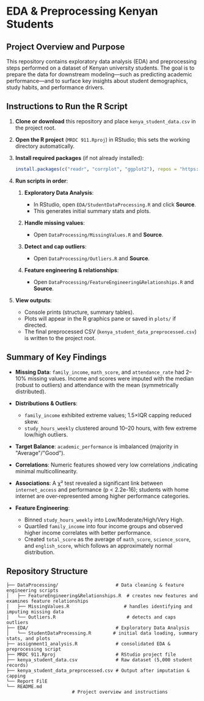 # EDA & Preprocessing Kenyan Students

## Project Overview and Purpose

This repository contains exploratory data analysis (EDA) and preprocessing steps performed on a dataset of Kenyan university students. The goal is to prepare the data for downstream modeling—such as predicting academic performance—and to surface key insights about student demographics, study habits, and performance drivers.

## Instructions to Run the R Script

1. **Clone or download** this repository and place `kenya_student_data.csv` in the project root.
2. **Open the R project** (`MRDC 911.Rproj`) in RStudio; this sets the working directory automatically.
3. **Install required packages** (if not already installed):

   ```r
   install.packages(c("readr", "corrplot", "ggplot2"), repos = "https://cloud.r-project.org")
   ```
4. **Run scripts in order**:

   1. **Exploratory Data Analysis**:

      * In RStudio, open `EDA/StudentDataProcessing.R` and click **Source**.
      * This generates initial summary stats and plots.
   2. **Handle missing values**:

      * Open `DataProcessing/MissingValues.R` and **Source**.
   3. **Detect and cap outliers**:

      * Open `DataProcessing/Outliers.R` and **Source**.
   4. **Feature engineering & relationships**:

      * Open `DataProcessing/FeatureEngineering&Relationships.R` and **Source**.

5. **View outputs**:

   * Console prints (structure, summary tables).
   * Plots will appear in the R graphics pane or saved in `plots/` if directed.
   * The final preprocessed CSV (`kenya_student_data_preprocessed.csv`) is written to the project root.

## Summary of Key Findings

* **Missing Data**: `family_income`, `math_score`, and `attendance_rate` had 2–10% missing values. Income and scores were imputed with the median (robust to outliers) and attendance with the mean (symmetrically distributed).
* **Distributions & Outliers**:

  * `family_income` exhibited extreme values; 1.5×IQR capping reduced skew.
  * `study_hours_weekly` clustered around 10–20 hours, with few extreme low/high outliers.
* **Target Balance**: `academic_performance` is imbalanced (majority in "Average"/"Good").
* **Correlations**: Numeric features showed very low correlations ,indicating minimal multicollinearity.
* **Associations**: A χ² test revealed a significant link between `internet_access` and performance (p < 2.2e-16); students with home internet are over‑represented among higher performance categories.
* **Feature Engineering**:

  * Binned `study_hours_weekly` into Low/Moderate/High/Very High.
  * Quartiled `family_income` into four income groups and observed higher income correlates with better performance.
  * Created `total_score` as the average of `math_score`, `science_score`, and `english_score`, which follows an approximately normal distribution.

## Repository Structure

```
├── DataProcessing/                     # Data cleaning & feature engineering scripts
│   ├── FeatureEngineering&Relationships.R  # creates new features and examines feature relationships
│   ├── MissingValues.R                    # handles identifying and imputing missing data
│   └── Outliers.R                          # detects and caps outliers
├── EDA/                                # Exploratory Data Analysis
│   └── StudentDataProcessing.R        # initial data loading, summary stats, and plots
├── assignment1_analysis.R              # consolidated EDA & preprocessing script
├── MRDC 911.Rproj                      # RStudio project file
├── kenya_student_data.csv              # Raw dataset (5,000 student records)
├── kenya_student_data_preprocessed.csv # Output after imputation & capping
└── Report FilE 
└── README.md  
                        # Project overview and instructions
```

